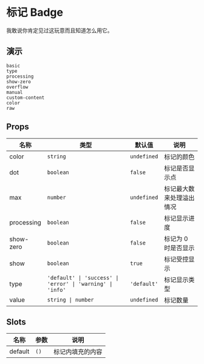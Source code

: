 # 标记 Badge

我敢说你肯定见过这玩意而且知道怎么用它。

## 演示

```demo
basic
type
processing
show-zero
overflow
manual
custom-content
color
raw
```

## Props

| 名称 | 类型 | 默认值 | 说明 |
| --- | --- | --- | --- |
| color | `string` | `undefined` | 标记的颜色 |
| dot | `boolean` | `false` | 标记是否显示点 |
| max | `number` | `undefined` | 标记最大数来处理溢出情况 |
| processing | `boolean` | `false` | 标记显示进度 |
| show-zero | `boolean` | `false` | 标记为 0 时是否显示 |
| show | `boolean` | `true` | 标记受控显示 |
| type | `'default' \| 'success' \| 'error' \| 'warning' \| 'info'` | `'default'` | 标记显示类型 |
| value | `string \| number` | `undefined` | 标记数量 |

## Slots

| 名称    | 参数 | 说明             |
| ------- | ---- | ---------------- |
| default | `()` | 标记内填充的内容 |
